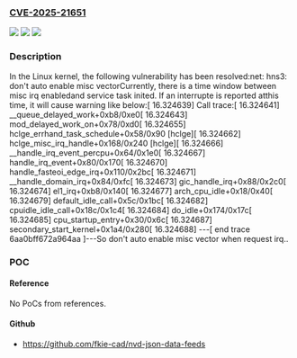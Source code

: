 ### [CVE-2025-21651](https://cve.mitre.org/cgi-bin/cvename.cgi?name=CVE-2025-21651)
![](https://img.shields.io/static/v1?label=Product&message=Linux&color=blue)
![](https://img.shields.io/static/v1?label=Version&message=7be1b9f3e99f6213d053d16ed2438126931d8351%3C%20bcf430d3bb5525fc89a92a0c451c725ba1aa4306%20&color=brighgreen)
![](https://img.shields.io/static/v1?label=Vulnerability&message=n%2Fa&color=brighgreen)

### Description

In the Linux kernel, the following vulnerability has been resolved:net: hns3: don't auto enable misc vectorCurrently, there is a time window between misc irq enabledand service task inited. If an interrupte is reported atthis time, it will cause warning like below:[   16.324639] Call trace:[   16.324641]  __queue_delayed_work+0xb8/0xe0[   16.324643]  mod_delayed_work_on+0x78/0xd0[   16.324655]  hclge_errhand_task_schedule+0x58/0x90 [hclge][   16.324662]  hclge_misc_irq_handle+0x168/0x240 [hclge][   16.324666]  __handle_irq_event_percpu+0x64/0x1e0[   16.324667]  handle_irq_event+0x80/0x170[   16.324670]  handle_fasteoi_edge_irq+0x110/0x2bc[   16.324671]  __handle_domain_irq+0x84/0xfc[   16.324673]  gic_handle_irq+0x88/0x2c0[   16.324674]  el1_irq+0xb8/0x140[   16.324677]  arch_cpu_idle+0x18/0x40[   16.324679]  default_idle_call+0x5c/0x1bc[   16.324682]  cpuidle_idle_call+0x18c/0x1c4[   16.324684]  do_idle+0x174/0x17c[   16.324685]  cpu_startup_entry+0x30/0x6c[   16.324687]  secondary_start_kernel+0x1a4/0x280[   16.324688] ---[ end trace 6aa0bff672a964aa ]---So don't auto enable misc vector when request irq..

### POC

#### Reference
No PoCs from references.

#### Github
- https://github.com/fkie-cad/nvd-json-data-feeds

